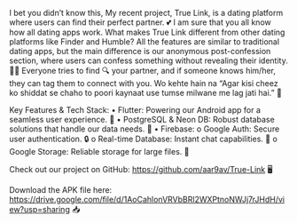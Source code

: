 I bet you didn’t know this, 
My recent project, True Link, is a dating platform where users can find their perfect partner. 💕 I am sure that you all know how all dating apps work. 
What makes True Link different from other dating platforms like Finder and Humble? All the features are similar to traditional dating apps, but the main difference is our anonymous post-confession section, where users can confess something without revealing their identity. 🕵️‍♂️
Everyone tries to find 🔍 your partner, and if someone knows him/her, they can tag them to connect with you. 
Wo kehte hain na “Agar kisi cheez ko shiddat se chaho to poori kaynaat use tumse milwane me lag jati hai.” 🌌

Key Features & Tech Stack:
•	Flutter: Powering our Android app for a seamless user experience. 📱
•	PostgreSQL & Neon DB: Robust database solutions that handle our data needs. 💾
•	Firebase:
  o	Google Auth: Secure user authentication. 🔒
  o	Real-time Database: Instant chat capabilities. 💬
  o	Google Storage: Reliable storage for large files. 📂

Check out our project on GitHub: https://github.com/aar9av/True-Link 🖥️

Download the APK file here: https://drive.google.com/file/d/1AoCahlonVRVbBRl2WXPtnoNWJj7rJHdH/view?usp=sharing 📥

